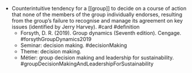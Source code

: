 - Counterintuitive tendency for a [[group]] to decide on a course of action that none of the members of the group individually endorses, resulting from the group’s failure to recognise and manage its agreement on key issues (identified by Jerry Harvey). #card #definition
	- Forsyth, D. R. (2019). Group dynamics (Seventh edition). Cengage. #forsythGroupDynamics2019
	- Seminar: decision making. #decisionMaking
	- Theme: decision making.
	- Métier: group decision making and leadership for sustainability. #groupDecisionMakingAndLeadershipForSustainability